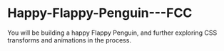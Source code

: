 # Happy-Flappy-Penguin---FCC
You will be building a happy Flappy Penguin, and further 
exploring CSS transforms and animations in the process.
